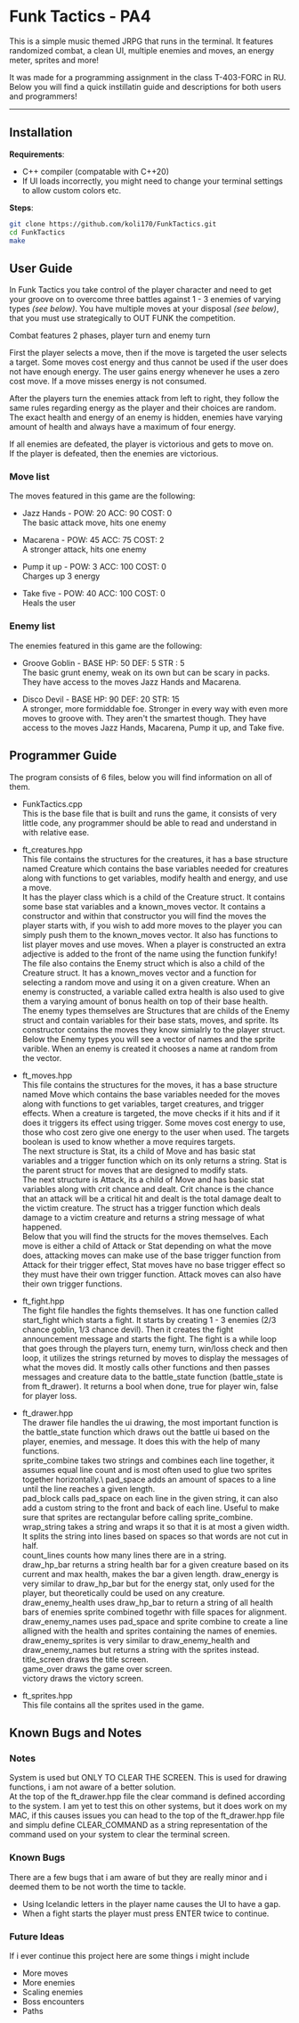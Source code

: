 # Funk Tactics - PA4

This is a simple music themed JRPG that runs in the terminal. It features randomized combat, a clean UI, multiple enemies and moves, an energy meter, sprites and more!

It was made for a programming assignment in the class T-403-FORC in RU. Below you will find a quick instillatin guide and descriptions for both users and programmers!

---

## Installation

**Requirements**:  
- C++ compiler (compatable with C++20)
- If UI loads incorrectly, you might need to change your terminal settings to allow custom colors etc.


**Steps**:  
```bash
git clone https://github.com/koli170/FunkTactics.git
cd FunkTactics
make
```
## User Guide

In Funk Tactics you take control of the player character and need to get your groove on to overcome three battles against 1 - 3 enemies of varying types *(see below)*. You have multiple moves at your disposal *(see below)*, that you must use strategically to OUT FUNK the competition.

Combat features 2 phases, player turn and enemy turn

First the player selects a move, then if the move is targeted the user selects a target. Some moves cost energy and thus cannot be used if the user does not have enough energy. The user gains energy whenever he uses a zero cost move. If a move misses energy is not consumed.

After the players turn the enemies attack from left to right, they follow the same rules regarding energy as the player and their choices are random. The exact health and energy of an enemy is hidden, enemies have varying amount of health and always have a maximum of four energy.

If all enemies are defeated, the player is victorious and gets to move on.\
If the player is defeated, then the enemies are victorious.

### Move list
The moves featured in this game are the following:

- Jazz Hands - POW: 20   ACC: 90   COST: 0\
The basic attack move, hits one enemy

- Macarena - POW: 45   ACC: 75   COST: 2\
A stronger attack, hits one enemy

- Pump it up - POW: 3   ACC: 100   COST: 0\
Charges up 3 energy

- Take five - POW: 40   ACC: 100   COST: 0\
Heals the user

### Enemy list
The enemies featured in this game are the following:

- Groove Goblin - BASE HP: 50   DEF: 5   STR : 5\
The basic grunt enemy, weak on its own but can be scary in packs. They have access to the moves Jazz Hands and Macarena.

- Disco Devil - BASE HP: 90   DEF: 20   STR: 15\
A stronger, more formiddable foe. Stronger in every way with even more moves to groove with. They aren't the smartest though. They have access to the moves Jazz Hands, Macarena, Pump it up, and Take five.


## Programmer Guide
The program consists of 6 files, below you will find information on all of them.

- FunkTactics.cpp\
This is the base file that is built and runs the game, it consists of very little code, any programmer should be able to read and understand in with relative ease.

- ft_creatures.hpp\
This file contains the structures for the creatures, it has a base structure named Creature which contains the base variables needed for creatures along with functions to get variables, modify health and energy, and use a move.\
It has the player class which is a child of the Creature struct. It contains some base stat variables and a known_moves vector. It contains a constructor and within that constructor you will find the moves the player starts with, if you wish to add more moves to the player you can simply push them to the known_moves vector. It also has functions to list player moves and use moves. When a player is constructed an extra adjective is added to the front of the name using the function funkify!\
The file also contains the Enemy struct which is also a child of the Creature struct. It has a known_moves vector and a function for selecting a random move and using it on a given creature. When an enemy is constructed, a variable called extra health is also used to give them a varying amount of bonus health on top of their base health.\
The enemy types themselves are Structures that are childs of the Enemy struct and contain variables for their base stats, moves, and sprite. Its constructor contains the moves they know simialrly to the player struct. Below the Enemy types you will see a vector of names and the sprite varible. When an enemy is created it chooses a name at random from the vector.

- ft_moves.hpp\
This file contains the structures for the moves, it has a base structure named Move which contains the base variables needed for the moves along with functions to get variables, target creatures, and trigger effects. When a creature is targeted, the move checks if it hits and if it does it triggers its effect using trigger. Some moves cost energy to use, those who cost zero give one energy to the user when used. The targets boolean is used to know whether a move requires targets.\
The next structure is Stat, its a child of Move and has basic stat variables and a trigger function which on its only returns a string. Stat is the parent struct for moves that are designed to modify stats.\
The next structure is Attack, its a child of Move and has basic stat variables along with crit chance and dealt. Crit chance is the chance that an attack will be a critical hit and dealt is the total damage dealt to the victim creature. The struct has a trigger function which deals damage to a victim creature and returns a string message of what happened.\
Below that you will find the structs for the moves themselves. Each move is either a child of Attack or Stat depending on what the move does, attacking moves can make use of the base trigger function from Attack for their trigger effect, Stat moves have no base trigger effect so they must have their own trigger function. Attack moves can also have their own trigger functions.


- ft_fight.hpp\
The fight file handles the fights themselves. It has one function called start_fight which starts a fight. It starts by creating 1 - 3 enemies (2/3 chance goblin, 1/3 chance devil). Then it creates the fight announcement message and starts the fight. The fight is a while loop that goes through the players turn, enemy turn, win/loss check and then loop, it utilizes the strings returned by moves to display the messages of what the moves did. It mostly calls other functions and then passes messages and creature data to the battle_state function (battle_state is from ft_drawer). It returns a bool when done, true for player win, false for player loss.


- ft_drawer.hpp\
The drawer file handles the ui drawing, the most important function is the battle_state function which draws out the battle ui based on the player, enemies, and message. It does this with the help of many functions.\
sprite_combine takes two strings and combines each line together, it assumes equal line count and is most often used to glue two sprites together horizontally.\ 
pad_space adds an amount of spaces to a line until the line reaches a given length.\
pad_block calls pad_space on each line in the given string, it can also add a custom string to the front and back of each line. Useful to make sure that sprites are rectangular before calling sprite_combine.\
wrap_string takes a string and wraps it so that it is at most a given width. It splits the string into lines based on spaces so that words are not cut in half.\
count_lines counts how many lines there are in a string.\
draw_hp_bar returns a string health bar for a given creature based on its current and max health, makes the bar a given length.
draw_energy is very similar to draw_hp_bar but for the energy stat, only used for the player, but theoretically could be used on any creature.\
draw_enemy_health uses draw_hp_bar to return a string of all health bars of enemies sprite combined togethr with fille spaces for alignment.\
draw_enemy_names uses pad_space and sprite combine to create a line alligned with the health and sprites containing the names of enemies.\
draw_enemy_sprites is very similar to draw_enemy_health and draw_enemy_names but returns a string with the sprites instead.\
title_screen draws the title screen.\
game_over draws the game over screen.\
victory draws the victory screen.


- ft_sprites.hpp\
This file contains all the sprites used in the game.



## Known Bugs and Notes

### Notes
System is used but ONLY TO CLEAR THE SCREEN. This is used for drawing functions, i am not aware of a better solution.\
At the top of the ft_drawer.hpp file the clear command is defined according to the system. I am yet to test this on other systems, but it does work on my MAC, if this causes issues you can head to the top of the ft_drawer.hpp file and simplu define CLEAR_COMMAND as a string representation of the command used on your system to clear the terminal screen.

### Known Bugs
There are a few bugs that i am aware of but they are really minor and i deemed them to be not worth the time to tackle.
- Using Icelandic letters in the player name causes the UI to have a gap.
- When a fight starts the player must press ENTER twice to continue.

### Future Ideas
If i ever continue this project here are some things i might include

- More moves
- More enemies
- Scaling enemies
- Boss encounters
- Paths